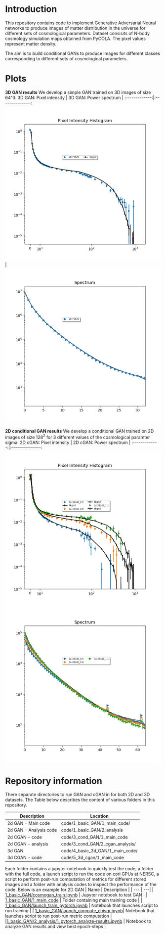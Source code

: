 # Introduction
This repository contains code to implement Generative Adversarial Neural networks to produce images of matter distribution in the universe for different sets of cosmological parameters. Dataset consisits of N-body cosmology simulation maps obtained from PyCOLA. The pixel values represent matter density.

The aim is to build conditional GANs to produce images for different classes corresponding to different sets of cosmological parameters.
# Plots

**3D GAN results** 
We develop a simple GAN trained on 3D images of size 64^3.
3D GAN: Pixel intensity | 3D GAN: Power spectrum |
:-------------:|:---------------:
![Pixel intensity](https://github.com/vmos1/cosmogan_pytorch/blob/master/images/3d_hist_best.png)| ![Power spectrum](https://github.com/vmos1/cosmogan_pytorch/blob/master/images/3d_spec_best.png)

**2D conditional GAN results**
We develop a conditional GAN trained on 2D images of size $128^2$ for 3 different values of the cosmological paramter sigma.
2D cGAN: Pixel intensity | 2D cGAN: Power spectrum |
:-------------:|:---------------:
![Pixel intensity](https://github.com/vmos1/cosmogan_pytorch/blob/master/images/2d_cgan_hist_best.png)
![Power spectrum](https://github.com/vmos1/cosmogan_pytorch/blob/master/images/2d_cgan_spec_best.png)
# Repository information
There separate directories to run GAN and cGAN in for both 2D and 3D datasets.
The Table below describes the content of various folders in this repository.

| Description | Location |
| --- | ---|
| 2d GAN - Main code | code/1_basic_GAN/1_main_code/ |
| 2d GAN - Analysis code | code/1_basic_GAN/2_analysis |
| 2d CGAN - code | code/3_cond_GAN/1_main_code |
| 2d CGAN - analysis | code/3_cond_GAN/2_cgan_analysis/ |
| 3d GAN | code/4_basic_3d_GAN/1_main_code/ |
| 3d CGAN - code | code/5_3d_cgan/1_main_code |


Each folder contains a jupyter notebook to quickly test the code, a folder with the full code, a launch script to run the code on cori GPUs at NERSC, a script to perform post-run computation of metrics for different stored images and a folder with analysis codes to inspect the performance of the code. Below is an example for 2D GAN
| Name | Description |
| --- | ---|
| [1_basic_GAN/cosmogan_train.ipynb](https://github.com/vmos1/cosmogan_pytorch/blob/master/code/1_basic_GAN/cosmogan_train.ipynb) | Jupyter notebook to test GAN |
| [1_basic_GAN/1_main_code](https://github.com/vmos1/cosmogan_pytorch/tree/master/code/1_basic_GAN/1_main_code) | Folder containing main training code |
| [1_basic_GAN/launch_train_pytorch.ipynb](https://github.com/vmos1/cosmogan_pytorch/blob/master/code/1_basic_GAN/launch_train_pytorch.ipynb) |  Notebook that launches script to run training |
| [1_basic_GAN/launch_compute_chisqr.ipynb](https://github.com/vmos1/cosmogan_pytorch/blob/master/code/1_basic_GAN/launch_compute_chisqr.ipynb)| Notebook that launches script to run post-run metric computation |
|[1_basic_GAN/2_analysis/1_pytorch_analyze-results.ipynb](https://github.com/vmos1/cosmogan_pytorch/blob/master/code/1_basic_GAN/2_analysis/1_pytorch_analyze-results.ipynb) | Notebook to analyze GAN results and view best epoch-steps |
